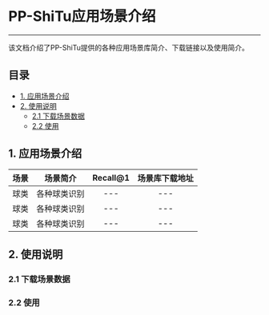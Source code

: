 # PP-ShiTu应用场景介绍
------

该文档介绍了PP-ShiTu提供的各种应用场景库简介、下载链接以及使用简介。

## 目录

- [1. 应用场景介绍](#1-应用场景介绍)
- [2. 使用说明](#2-使用说明)
  - [2.1 下载场景数据](#2.1-下载场景数据)
  - [2.2 使用](#2.2-使用)

<a name="1. 应用场景介绍"></a>

## 1. 应用场景介绍

| 场景 |场景简介|Recall@1|场景库下载地址|
|:---:|:---:|:---:|:---:|
| 球类 | 各种球类识别 | --- | --- |
| 球类 | 各种球类识别 | --- | --- |
| 球类 | 各种球类识别 | --- | --- |



<a name="2. 使用说明"></a>

## 2. 使用说明

<a name="2.1 下载场景数据"></a>

### 2.1 下载场景数据



### 2.2 使用

```shell

```
